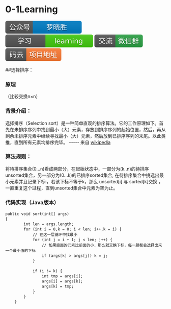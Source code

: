 # 0-1Learning

![alt text](../../static/common/svg/luoxiaosheng.svg "公众号")
![alt text](../../static/common/svg/luoxiaosheng_learning.svg "学习")
![alt text](../../static/common/svg/luoxiaosheng_wechat.svg "微信")
![alt text](../../static/common/svg/luoxiaosheng_gitee.svg "码云")

##选择排序：

### 原理
（比较交换n×n）

### 背景介绍： 
选择排序（Selection sort）是一种简单直观的排序算法。它的工作原理如下。首先在未排序序列中找到最小（大）元素，存放到排序序列的起始位置，然后，再从剩余未排序元素中继续寻找最小（大）元素，然后放到已排序序列的末尾。以此类推，直到所有元素均排序完毕。 ----- 来自 [wikipedia](https://zh.wikipedia.org/wiki/%E9%80%89%E6%8B%A9%E6%8E%92%E5%BA%8F) 

### 算法规则： 
将待排序集合(0...n)看成两部分，在起始状态中，一部分为(k..n)的待排序unsorted集合，另一部分为(0...k)的已排序sorted集合,
在待排序集合中挑选出最小元素并且记录下标i，若该下标不等于k，那么 unsorted[i] 与 sorted[k]交换 ，
一直重复这个过程，直到unsorted集合中元素为空为止。 

### 代码实现（Java版本）
```
public void sort(int[] args) 
{
        int len = args.length;
        for (int i = 0,k = 0; i < len; i++,k = i) {
            // 在这一层循环中找最小
            for (int j = i + 1; j < len; j++) {
                // 如果后面的元素比前面的小，那么就交换下标，每一趟都会选择出来一个最小值的下标
                if (args[k] > args[j]) k = j;
    		}
    
    		if (i != k) {
    			int tmp = args[i];
    			args[i] = args[k];
    			args[k] = tmp;
    		}
    	}
    }
```
